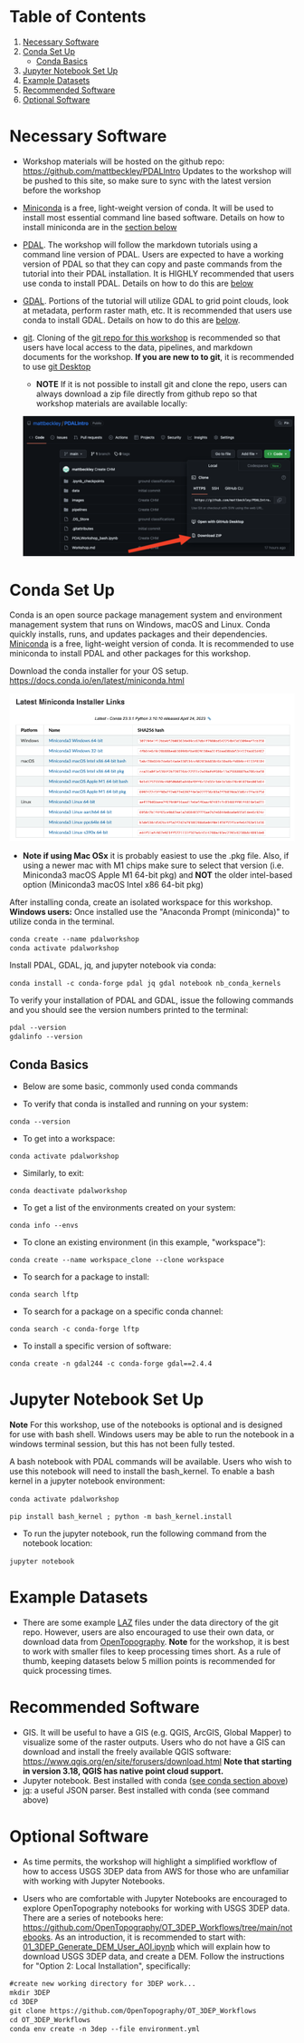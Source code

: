 # Table of Contents
1. [Necessary Software](#necssary)
2. [Conda Set Up](#conda)
   - [Conda Basics](#condabasics)
3. [Jupyter Notebook Set Up](#jupyter)
4. [Example Datasets](#data)
5. [Recommended Software](#recommended)
6. [Optional Software](#optional)

# Necessary Software <a name ="necssary"></a>
- Workshop materials will be hosted on the github repo: https://github.com/mattbeckley/PDALIntro  Updates to the workshop will be pushed to this site, so make sure to sync with the latest version before the workshop

- [Miniconda](https://docs.conda.io/en/latest/miniconda.html) is a free, light-weight version of conda.  It will be used to install most essential command line based software.  Details on how to install miniconda are in the [section below](#conda)
- [PDAL](https://pdal.io/en/2.5.3/about.html). The workshop will follow the markdown tutorials using a command line version of PDAL.  Users are expected to have a working version of PDAL so that they can copy and paste commands from the tutorial into their PDAL installation. It is HIGHLY recommended that users use conda to install PDAL.  Details on how to do this are [below](#conda)

- [GDAL](https://gdal.org/download.html#conda). Portions of  the tutorial will utilize GDAL to grid point clouds, look at metadata, perform raster math, etc. It is recommended that users use conda to install GDAL.  Details on how to do this are [below](#conda).

- [git](https://github.com/git-guides/install-git). Cloning of the [git repo for this workshop](https://github.com/mattbeckley/PDALIntro) is recommended so that users have local access to the data, pipelines, and markdown documents for the workshop. **If you are new to to git**, it is recommended to use [git Desktop](https://desktop.github.com/)
    - **NOTE** If it is not possible to install git and clone the repo, users can always download a zip file directly from github repo so that workshop materials are available locally:

    ![Github Download Zip](./images/GitDownloadZip.png)


# Conda Set Up <a name ="conda"></a>
Conda is an open source package management system and environment management system that runs on Windows, macOS and Linux. Conda quickly installs, runs, and updates packages and their dependencies. [Miniconda](https://docs.conda.io/en/latest/miniconda.html) is a free, light-weight version of conda.  It is recommended to use miniconda to install PDAL and other packages for this workshop.  

Download the conda installer for your OS setup. https://docs.conda.io/en/latest/miniconda.html

![Conda Installers](./images/CondaInstall.png)

- **Note if using Mac OSx** it is probably easiest to use the .pkg file.  Also, if using a newer mac with M1 chips make sure to select that version (i.e. Miniconda3 macOS Apple M1 64-bit pkg) and **NOT** the older intel-based option (Miniconda3 macOS Intel x86 64-bit pkg)


After installing conda, create an isolated workspace for this workshop. **Windows users:** Once installed use the "Anaconda Prompt (miniconda)" to utilize conda in the terminal.

```
conda create --name pdalworkshop
conda activate pdalworkshop
```

Install PDAL, GDAL, jq, and jupyter notebook via conda:

`conda install -c conda-forge pdal jq gdal notebook nb_conda_kernels `

To verify your installation of PDAL and GDAL, issue the following commands and you should see the version numbers printed to the terminal:

```
pdal --version
gdalinfo --version
```

## Conda Basics <a name ="condabasics"></a>
- Below are some basic, commonly used conda commands

- To verify that conda is installed and running on your system:
```
conda --version
```
- To get into a workspace:
```
conda activate pdalworkshop
```
- Similarly, to exit:
```
conda deactivate pdalworkshop
```
- To get a list of the environments created on your system:
```
conda info --envs
```
- To clone an existing environment (in this example, "workspace"):
```
conda create --name workspace_clone --clone workspace
```
- To search for a package to install:
```
conda search lftp
```
- To search for a package on a specific conda channel:
```
conda search -c conda-forge lftp
```
- To install a specific version of software:
```
conda create -n gdal244 -c conda-forge gdal==2.4.4
```


# Jupyter Notebook Set Up <a name ="jupyter"></a>
**Note** For this workshop, use of the notebooks is optional and is designed for use with bash shell. Windows users may be able to run the notebook in a windows terminal session, but this has not been fully tested.

A bash notebook with PDAL commands will be available. Users who wish to use this notebook will need to install the bash_kernel. To enable a bash kernel in a jupyter notebook environment:

`conda activate pdalworkshop`

`pip install bash_kernel ; python -m bash_kernel.install`

- To run the jupyter notebook, run the following command from the notebook location:

`jupyter notebook`



# Example Datasets <a name ="data"></a>
- There are some example [LAZ](https://laszip.org/) files under the data directory of the git repo.  However, users are also encouraged to use their own data, or download data from [OpenTopography](https://portal.opentopography.org/datasets).  **Note** for the workshop, it is best to work with smaller files to keep processing times short.  As a rule of thumb, keeping datasets below 5 million points is recommended for quick processing times.


# Recommended Software <a name ="recommended"></a>

- GIS.  It will be useful to have a GIS (e.g. QGIS, ArcGIS, Global Mapper) to visualize some of the raster outputs.  Users who do not have a GIS can download and install the freely available QGIS software: https://www.qgis.org/en/site/forusers/download.html  **Note that starting in version 3.18, QGIS has native point cloud support.**
- Jupyter notebook. Best installed with conda ([see conda section above](#conda))
- [jq](https://stedolan.github.io/jq/): a useful JSON parser.  Best installed with conda (see command above)

# Optional Software <a name ="optional"></a>
- As time permits, the workshop will highlight a simplified workflow of how to access USGS 3DEP data from AWS for those who are unfamiliar with working with Jupyter Notebooks.  

- Users who are comfortable with Jupyter Notebooks are encouraged to explore OpenTopography notebooks for working with USGS 3DEP data.  There are a series of notebooks here: https://github.com/OpenTopography/OT_3DEP_Workflows/tree/main/notebooks. As an introduction, it is recommended to start with: [01_3DEP_Generate_DEM_User_AOI.ipynb](https://github.com/OpenTopography/OT_3DEP_Workflows/blob/main/notebooks/01_3DEP_Generate_DEM_User_AOI.ipynb) which will explain how to download USGS 3DEP data, and create a DEM. Follow the instructions for "Option 2: Local Installation", specifically:

```
#create new working directory for 3DEP work...
mkdir 3DEP
cd 3DEP
git clone https://github.com/OpenTopography/OT_3DEP_Workflows
cd OT_3DEP_Workflows
conda env create -n 3dep --file environment.yml
```

